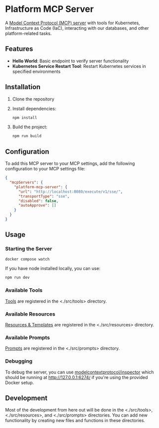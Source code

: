# Platform MCP Server

A [Model Context Protocol (MCP) server](https://modelcontextprotocol.io/introduction) with tools for Kubernetes, Infrastructure as Code (IaC), interacting with our databases, and other platform-related tasks.

## Features

- **Hello World**: Basic endpoint to verify server functionality
- **Kubernetes Service Restart Tool**: Restart Kubernetes services in specified environments

## Installation

1. Clone the repository
2. Install dependencies:

    ```sh
    npm install
    ```

3. Build the project:

    ```sh
    npm run build
    ```

## Configuration

To add this MCP server to your MCP settings, add the following configuration to your MCP settings file:

```json
{
  "mcpServers": {
    "platform-mcp-server": {
      "url": "http://localhost:8080/execute/v1/sse/",
      "transportType": "sse",
      "disabled": false,
      "autoApprove": []
    }
  }
}
```

## Usage

### Starting the Server

```sh
docker compose watch
```

If you have node installed locally, you can use:

```sh
npm run dev
```

### Available Tools

[Tools](https://modelcontextprotocol.io/docs/concepts/tools) are registered in the <./src/tools> directory.

### Available Resources

[Resources & Templates](https://modelcontextprotocol.io/docs/concepts/resources) are registered in the <./src/resources> directory.

### Available Prompts

[Prompts](https://modelcontextprotocol.io/docs/concepts/prompts) are registered in the <./src/prompts> directory.

### Debugging

To debug the server, you can use [modelcontextprotocol/inspector](https://github.com/modelcontextprotocol/inspector) which should be running at <http://127.0.0.1:6274/> if you're using the provided Docker setup.

## Development

Most of the development from here out will be done in the <./src/tools>, <./src/resources>, and <./src/prompts> directories. You can add new functionality by creating new files and functions in these directories.
